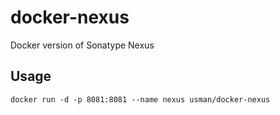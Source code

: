 docker-nexus
======
Docker version of Sonatype Nexus

Usage
------
```
docker run -d -p 8081:8081 --name nexus usman/docker-nexus
```
  

